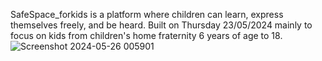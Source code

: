 SafeSpace_forkids is a platform where children can learn, express themselves freely, and be heard.
Built on Thursday 23/05/2024 mainly to focus on kids from children's home fraternity 6 years of age to 18.
![Screenshot 2024-05-26 005901](https://github.com/DevFaith/Inno-Development/assets/148878314/2be4d057-2b85-4ecd-85ca-509b5de09e6a)

